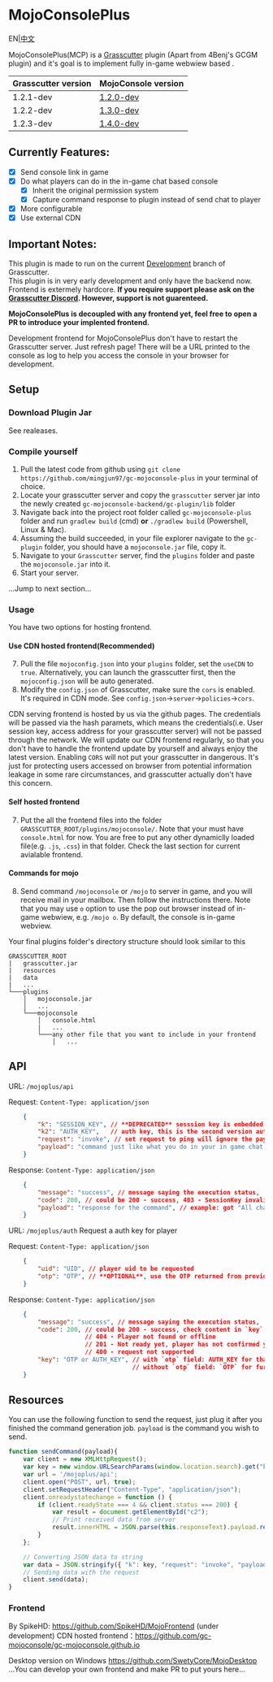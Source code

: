 # MojoConsolePlus

EN|[中文](./README-zh.md)

MojoConsolePlus(MCP) is a [Grasscutter](https://github.com/Grasscutters/Grasscutter) plugin (Apart from 4Benj's GCGM plugin) and it's goal is to implement fully in-game webwiew based .

| Grasscutter version | MojoConsole version |
| ------------------- | ------------------- |
| 1.2.1-dev           | [1.2.0-dev](https://github.com/gc-mojoconsole/gc-mojoconsole-backend/releases/tag/dev-1.2.0)           |
| 1.2.2-dev           | [1.3.0-dev](https://github.com/gc-mojoconsole/gc-mojoconsole-backend/releases/tag/dev-1.3.0)           |
| 1.2.3-dev           | [1.4.0-dev](https://github.com/gc-mojoconsole/gc-mojoconsole-backend/releases/tag/dev-1.4.0)           |

## Currently Features: 
- [x] Send console link in game
- [x] Do what players can do in the in-game chat based console
    - [x] Inherit the original permission system
    - [x] Capture command response to plugin instead of send chat to player
- [x] More configurable
- [x] Use external CDN

## Important Notes:
This plugin is made to run on the current [Development](https://github.com/Grasscutters/Grasscutter/tree/development) branch of Grasscutter. \
This plugin is in very early development and only have the backend now. Frontend is extermely hardcore.
**If you require support please ask on the [Grasscutter Discord](https://discord.gg/T5vZU6UyeG). However, support is not guarenteed.**

**MojoConsolePlus is decoupled with any frontend yet, feel free to open a PR to introduce your implented frontend.**

Development frontend for MojoConsolePlus don't have to restart the Grasscutter server. Just refresh page! There will be a URL printed to the console as log to help you access the console in your browser for development.

## Setup 
### Download Plugin Jar

See realeases.

### Compile yourself
1. Pull the latest code from github using ``git clone https://github.com/mingjun97/gc-mojoconsole-plus`` in your terminal of choice.
2. Locate your grasscutter server and copy the ``grasscutter`` server jar into the newly created ``gc-mojoconsole-backend/gc-plugin/lib`` folder
3. Navigate back into the project root folder called ``gc-mojoconsole-plus`` folder and run ``gradlew build`` (cmd) **or** ``./gradlew build`` (Powershell, Linux & Mac).
4. Assuming the build succeeded, in your file explorer navigate to the ``gc-plugin`` folder, you should have a ``mojoconsole.jar`` file, copy it.
5. Navigate to your ``Grasscutter`` server, find the ``plugins`` folder and paste the ``mojoconsole.jar`` into it. 
6. Start your server.

...Jump to next section...

### Usage

You have two options for hosting frontend.

#### Use CDN hosted frontend(Recommended)

7. Pull the file `mojoconfig.json` into your `plugins` folder, set the `useCDN` to `true`. Alternatively, you can launch the grasscutter first, then the `mojoconfig.json` will be auto generated.
8. Modify the `config.json` of Grasscutter, make sure the `cors` is enabled. It's required in CDN mode.  See `config.json`->`server`->`policies`->`cors`.

CDN serving frontend is hosted by us via the github pages. The credentials will be passed via the hash paramets, which means the credentials(i.e. User session key, access address for your grasscutter server) will not be passed through the network. We will update our CDN frontend regularly, so that you don't have to handle the frontend update by yourself and always enjoy the latest version. Enabling `CORS` will not put your grasscutter in dangerous. It's just for protecting users accessed on browser from potential information leakage in some rare circumstances, and grasscutter actually don't have this concern.

#### Self hosted frontend
7. Put the all the frontend files into the folder `GRASSCUTTER_ROOT/plugins/mojoconsole/`. Note that your must have `console.html` for now. You are free to put any other dynamiclly loaded file(e.g. `.js`, `.css`) in that folder. Check the last section for current avialable frontend.

#### Commands for mojo

8. Send command `/mojoconsole` or `/mojo` to server in game, and you will receive mail in your mailbox. Then follow the instructions there. Note that you may use `o` option to use the pop out browser instead of in-game webwiew, e.g. `/mojo o`. By default, the console is in-game webview.

Your final plugins folder's directory structure should look similar to this
```
GRASSCUTTER_ROOT
|   grasscutter.jar
|   resources
|   data
|   ...
└───plugins
    │   mojoconsole.jar
    │   ...
    └───mojoconsole
        │   console.html
        |   ...
        └───any other file that you want to include in your frontend
            │   ...
```


## API

URL: `/mojoplus/api`

Request: `Content-Type: application/json`
```json
    {
        "k": "SESSION_KEY", // **DEPRECATED** sesssion key is embedded in the mail, can be retreved via the GET params.
        "k2": "AUTH_KEY",   // auth key, this is the second version auth key, choose either `k` or `k2`
        "request": "invoke", // set request to ping will ignore the payload, which just check the aliveness of current sessionKey 
        "payload": "command just like what you do in your in game chat console" // example: "heal" for heal all avatars
    }
```

Response: `Content-Type: application/json`
```json
    {
        "message": "success", // message saying the execution status,
        "code": 200, // could be 200 - success, 403 - SessionKey invalid, 500 - Command execution error (should from command), 400 - request not supported
        "payload": "response for the command", // example: got "All characters have been healed." when invoking with "heal"
    }
```

URL: `/mojoplus/auth` Request a auth key for player

Request: `Content-Type: application/json`
```json
    {
        "uid": "UID", // player uid to be requested
        "otp": "OTP", // **OPTIONAL**, use the OTP returned from previous `auth` request to check the status of the ticket.
    }
```

Response: `Content-Type: application/json`
```json
    {
        "message": "success", // message saying the execution status,
        "code": 200, // could be 200 - success, check content in `key` field,
                     // 404 - Player not found or offline
                     // 201 - Not ready yet, player has not confirmed yet
                     // 400 - request not supported
        "key": "OTP or AUTH_KEY", // with `otp` field: AUTH_KEY for that player
                                  // without `otp` field: `OTP` for further request
    }
```

## Resources

You can use the following function to send the request, just plug it after you finished the command generation job. `payload` is the command you wish to send.

```javascript
function sendCommand(payload){
    var client = new XMLHttpRequest();
    var key = new window.URLSearchParams(window.location.search).get("k");
    var url = '/mojoplus/api';
    client.open("POST", url, true);
    client.setRequestHeader("Content-Type", "application/json");
    client.onreadystatechange = function () {
        if (client.readyState === 4 && client.status === 200) {
            var result = document.getElementById("c2");
            // Print received data from server
            result.innerHTML = JSON.parse(this.responseText).payload.replace(/\n/g, "<p/>");
        }
    };

    // Converting JSON data to string
    var data = JSON.stringify({ "k": key, "request": "invoke", "payload": payload });
    // Sending data with the request
    client.send(data);
}
```

### Frontend

By SpikeHD: https://github.com/SpikeHD/MojoFrontend (under development)
CDN hosted frontend：https://github.com/gc-mojoconsole/gc-mojoconsole.github.io

Desktop version on Windows https://github.com/SwetyCore/MojoDesktop  
...You can develop your own frontend and make PR to put yours here...
